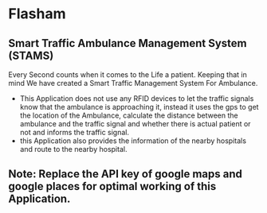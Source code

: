 # Flasham
## Smart Traffic Ambulance Management System (STAMS)

Every Second counts when it comes to the Life a patient. Keeping that in mind We have created a Smart Traffic Management System For Ambulance.
- This Application does not use any RFID devices to let the traffic signals know that the ambulance is approaching it, instead it uses the gps to get the location of the Ambulance, calculate the distance between the ambulance and the traffic signal and whether there is actual patient or not and informs the traffic signal.
- this Application also provides the information of the nearby hospitals and route to the nearby hospital.

## Note: Replace the API key of google maps and google places for optimal working of this Application.
 

